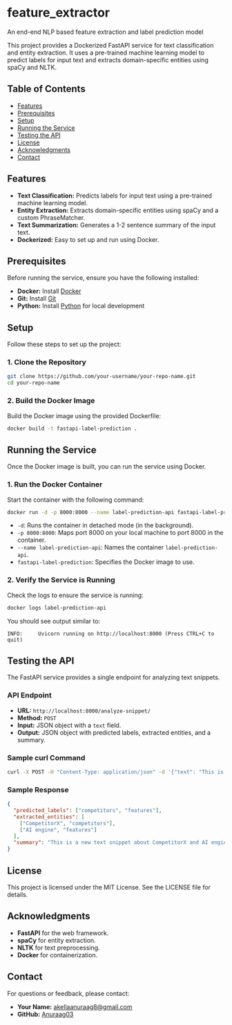 # feature_extractor
An end-end NLP based feature extraction and label prediction model

This project provides a Dockerized FastAPI service for text classification and entity extraction. It uses a pre-trained machine learning model to predict labels for input text and extracts domain-specific entities using spaCy and NLTK.

## Table of Contents

- [Features](#features)
- [Prerequisites](#prerequisites)
- [Setup](#setup)
- [Running the Service](#running-the-service)
- [Testing the API](#testing-the-api)
- [License](#license)
- [Acknowledgments](#acknowledgments)
- [Contact](#contact)

## Features

- **Text Classification:** Predicts labels for input text using a pre-trained machine learning model.
- **Entity Extraction:** Extracts domain-specific entities using spaCy and a custom PhraseMatcher.
- **Text Summarization:** Generates a 1-2 sentence summary of the input text.
- **Dockerized:** Easy to set up and run using Docker.

## Prerequisites

Before running the service, ensure you have the following installed:

- **Docker:** Install [Docker](https://www.docker.com/)
- **Git:** Install [Git](https://git-scm.com/)
- **Python:** Install [Python](https://www.python.org/) for local development

## Setup

Follow these steps to set up the project:

### 1. Clone the Repository

```bash
git clone https://github.com/your-username/your-repo-name.git
cd your-repo-name
```

### 2. Build the Docker Image

Build the Docker image using the provided Dockerfile:

```bash
docker build -t fastapi-label-prediction .
```

## Running the Service

Once the Docker image is built, you can run the service using Docker.

### 1. Run the Docker Container

Start the container with the following command:

```bash
docker run -d -p 8000:8000 --name label-prediction-api fastapi-label-prediction
```

- `-d`: Runs the container in detached mode (in the background).
- `-p 8000:8000`: Maps port 8000 on your local machine to port 8000 in the container.
- `--name label-prediction-api`: Names the container `label-prediction-api`.
- `fastapi-label-prediction`: Specifies the Docker image to use.

### 2. Verify the Service is Running

Check the logs to ensure the service is running:

```bash
docker logs label-prediction-api
```

You should see output similar to:

```
INFO:     Uvicorn running on http://localhost:8000 (Press CTRL+C to quit)
```

## Testing the API

The FastAPI service provides a single endpoint for analyzing text snippets.

### API Endpoint

- **URL:** `http://localhost:8000/analyze-snippet/`
- **Method:** `POST`
- **Input:** JSON object with a `text` field.
- **Output:** JSON object with predicted labels, extracted entities, and a summary.

### Sample curl Command

```bash
curl -X POST -H "Content-Type: application/json" -d '{"text": "This is a new text snippet about CompetitorX and AI engine."}' http://localhost:8000/analyze-snippet/
```

### Sample Response

```json
{
  "predicted_labels": ["competitors", "features"],
  "extracted_entities": [
    ["CompetitorX", "competitors"],
    ["AI engine", "features"]
  ],
  "summary": "This is a new text snippet about CompetitorX and AI engine."
}
```

## License

This project is licensed under the MIT License. See the LICENSE file for details.

## Acknowledgments

- **FastAPI** for the web framework.
- **spaCy** for entity extraction.
- **NLTK** for text preprocessing.
- **Docker** for containerization.

## Contact

For questions or feedback, please contact:

- **Your Name:** [akellaanuraag8@gmail.com](mailto\:akellaanuraag8@gmail.com)
- **GitHub:** [Anuraag03](https://github.com/Anuraag03)

